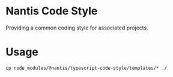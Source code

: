 # Nantis Code Style

Providing a common coding style for associated projects.

# Usage

`cp node_modules/@nantis/typescript-code-style/templates/* ./`

